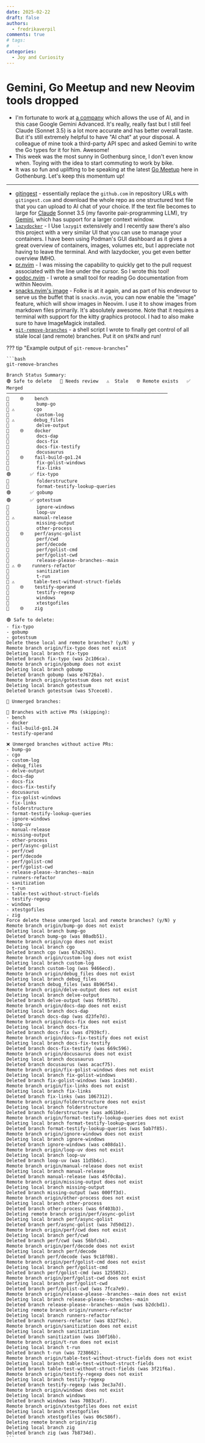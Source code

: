 ```yaml
---
date: 2025-02-22
draft: false
authors:
  - fredrikaverpil
comments: true
# tags:
#   -
categories:
  - Joy and Curiosity
---
```


# Gemini, Go Meetup and new Neovim tools dropped

- I'm fortunate to work at [a company](https://einride.tech) which allows the
  use of AI, and in this case Google Gemini Advanced. It's really, really fast
  but I still feel Claude (Sonnet 3.5) is a lot more accurate and has better
  overall taste. But it's still extremely helpful to have "AI chat" at your
  disposal. A colleague of mine took a third-party API spec and asked Gemini to
  write the Go types for it for him. Awesome!
- This week was the most sunny in Gothenburg since, I don't even know when.
  Toying with the idea to start commuting to work by bike.
- It was so fun and uplifting to be speaking at the latest
  [Go Meetup](https://www.meetup.com/sweden-go-west/events/305475640/) here in
  Gothenburg. Let's keep this momentum up!

---

- [gitingest](https://gitingest.com) - essentially replace the `github.com` in
  repository URLs with `gitingest.com` and download the whole repo as one
  structured text file that you can upload to AI chat of your choice. If the
  text file becomes to large for [Claude](https://claude.ai) Sonnet 3.5 (my
  favorite pair-programming LLM), try [Gemini](https://gemini.google.com/),
  which has support for a larger context window.
- [`lazydocker`](https://github.com/jesseduffield/lazydocker) - I Use `lazygit`
  extensively and I recently saw there's also this project with a very similar
  UI that you can use to manage your containers. I have been using Podman's GUI
  dashboard as it gives a great overview of containers, images, volumes etc, but
  I appreciate not having to leave the terminal. And with lazydocker, you get
  even better overview IMHO.
- [pr.nvim](https://github.com/fredrikaverpil/pr.nvim) - I was missing the
  capability to quickly get to the pull request associated with the line under
  the cursor. So I wrote this tool!
- [godoc.nvim](https://github.com/fredrikaverpil/godoc.nvim) - I wrote a small
  tool for reading Go documentation from within Neovim.
- [snacks.nvim's image](https://github.com/folke/snacks.nvim/blob/main/docs/image.md) -
  Folke is at it again, and as part of his endevour to serve us the buffet that
  is `snacks.nvim`, you can now enable the "image" feature, which will show
  images in Neovim. I use it to show images from markdown files primarily. It's
  absolutely awesome. Note that it requires a terminal with support for the
  kitty graphics protocol. I had to also make sure to have ImageMagick
  installed.
- [`git-remove-branches`](https://github.com/fredrikaverpil/dotfiles/blob/main/shell/bin/git-remove-branches) -
  a shell script I wrote to finally get control of all stale local (and remote)
  branches. Put it on `$PATH` and run!

??? tip "Example output of `git-remove-branches`"

    ```bash
    git-remove-branches

    Branch Status Summary:
    🟢 Safe to delete   🔴 Needs review   ⚠️  Stale   🌐 Remote exists   ✅ Merged
    ───────────────────────────────────────────────────────────
    🔴    🌐    bench
    🔴          bump-go
    🔴 ⚠️       cgo
    🔴          custom-log
    🔴 ⚠️       debug_files
    🔴          delve-output
    🔴    🌐    docker
    🔴          docs-dap
    🔴          docs-fix
    🔴          docs-fix-testify
    🔴          docusaurus
    🔴    🌐    fail-build-go1.24
    🔴          fix-golist-windows
    🔴          fix-links
    🟢       ✅ fix-typo
    🔴          folderstructure
    🔴          format-testify-lookup-queries
    🟢       ✅ gobump
    🟢       ✅ gotestsum
    🔴          ignore-windows
    🔴          loop-uv
    🔴 ⚠️       manual-release
    🔴          missing-output
    🔴          other-process
    🔴    🌐    perf/async-golist
    🔴          perf/cwd
    🔴          perf/decode
    🔴          perf/golist-cmd
    🔴          perf/golist-cwd
    🔴          release-please--branches--main
    🔴 ⚠️ 🌐    runners-refactor
    🔴          sanitization
    🔴          t-run
    🔴 ⚠️       table-test-without-struct-fields
    🔴    🌐    testify-operand
    🔴          testify-regexp
    🔴          windows
    🔴          xtestgofiles
    🔴    🌐    zig

    🟢 Safe to delete:
    - fix-typo
    - gobump
    - gotestsum
    Delete these local and remote branches? (y/N) y
    Remote branch origin/fix-typo does not exist
    Deleting local branch fix-typo
    Deleted branch fix-typo (was 2c106ca).
    Remote branch origin/gobump does not exist
    Deleting local branch gobump
    Deleted branch gobump (was e76726a).
    Remote branch origin/gotestsum does not exist
    Deleting local branch gotestsum
    Deleted branch gotestsum (was 57cece8).

    🔴 Unmerged branches:

    📝 Branches with active PRs (skipping):
    - bench
    - docker
    - fail-build-go1.24
    - testify-operand

    ❌ Unmerged branches without active PRs:
    - bump-go
    - cgo
    - custom-log
    - debug_files
    - delve-output
    - docs-dap
    - docs-fix
    - docs-fix-testify
    - docusaurus
    - fix-golist-windows
    - fix-links
    - folderstructure
    - format-testify-lookup-queries
    - ignore-windows
    - loop-uv
    - manual-release
    - missing-output
    - other-process
    - perf/async-golist
    - perf/cwd
    - perf/decode
    - perf/golist-cmd
    - perf/golist-cwd
    - release-please--branches--main
    - runners-refactor
    - sanitization
    - t-run
    - table-test-without-struct-fields
    - testify-regexp
    - windows
    - xtestgofiles
    - zig
    Force delete these unmerged local and remote branches? (y/N) y
    Remote branch origin/bump-go does not exist
    Deleting local branch bump-go
    Deleted branch bump-go (was 80adb51).
    Remote branch origin/cgo does not exist
    Deleting local branch cgo
    Deleted branch cgo (was 67a2676).
    Remote branch origin/custom-log does not exist
    Deleting local branch custom-log
    Deleted branch custom-log (was 9466ecd).
    Remote branch origin/debug_files does not exist
    Deleting local branch debug_files
    Deleted branch debug_files (was 8b96f54).
    Remote branch origin/delve-output does not exist
    Deleting local branch delve-output
    Deleted branch delve-output (was f6f057b).
    Remote branch origin/docs-dap does not exist
    Deleting local branch docs-dap
    Deleted branch docs-dap (was d23fe7d).
    Remote branch origin/docs-fix does not exist
    Deleting local branch docs-fix
    Deleted branch docs-fix (was d7939cf).
    Remote branch origin/docs-fix-testify does not exist
    Deleting local branch docs-fix-testify
    Deleted branch docs-fix-testify (was 669c596).
    Remote branch origin/docusaurus does not exist
    Deleting local branch docusaurus
    Deleted branch docusaurus (was acacf75).
    Remote branch origin/fix-golist-windows does not exist
    Deleting local branch fix-golist-windows
    Deleted branch fix-golist-windows (was 1ca3458).
    Remote branch origin/fix-links does not exist
    Deleting local branch fix-links
    Deleted branch fix-links (was 1067312).
    Remote branch origin/folderstructure does not exist
    Deleting local branch folderstructure
    Deleted branch folderstructure (was ad61b6e).
    Remote branch origin/format-testify-lookup-queries does not exist
    Deleting local branch format-testify-lookup-queries
    Deleted branch format-testify-lookup-queries (was 5ab7f85).
    Remote branch origin/ignore-windows does not exist
    Deleting local branch ignore-windows
    Deleted branch ignore-windows (was c408da1).
    Remote branch origin/loop-uv does not exist
    Deleting local branch loop-uv
    Deleted branch loop-uv (was 11d5b6c).
    Remote branch origin/manual-release does not exist
    Deleting local branch manual-release
    Deleted branch manual-release (was 45f0c8a).
    Remote branch origin/missing-output does not exist
    Deleting local branch missing-output
    Deleted branch missing-output (was 000ff3d).
    Remote branch origin/other-process does not exist
    Deleting local branch other-process
    Deleted branch other-process (was 6f403b3).
    Deleting remote branch origin/perf/async-golist
    Deleting local branch perf/async-golist
    Deleted branch perf/async-golist (was 7d50d12).
    Remote branch origin/perf/cwd does not exist
    Deleting local branch perf/cwd
    Deleted branch perf/cwd (was 56bfcb4).
    Remote branch origin/perf/decode does not exist
    Deleting local branch perf/decode
    Deleted branch perf/decode (was 9c18f08).
    Remote branch origin/perf/golist-cmd does not exist
    Deleting local branch perf/golist-cmd
    Deleted branch perf/golist-cmd (was 1255852).
    Remote branch origin/perf/golist-cwd does not exist
    Deleting local branch perf/golist-cwd
    Deleted branch perf/golist-cwd (was 7fca7e9).
    Remote branch origin/release-please--branches--main does not exist
    Deleting local branch release-please--branches--main
    Deleted branch release-please--branches--main (was b2dcbd1).
    Deleting remote branch origin/runners-refactor
    Deleting local branch runners-refactor
    Deleted branch runners-refactor (was 832f76c).
    Remote branch origin/sanitization does not exist
    Deleting local branch sanitization
    Deleted branch sanitization (was 1b0f16b).
    Remote branch origin/t-run does not exist
    Deleting local branch t-run
    Deleted branch t-run (was 7238662).
    Remote branch origin/table-test-without-struct-fields does not exist
    Deleting local branch table-test-without-struct-fields
    Deleted branch table-test-without-struct-fields (was 3f21f6a).
    Remote branch origin/testify-regexp does not exist
    Deleting local branch testify-regexp
    Deleted branch testify-regexp (was 3ec3a7d).
    Remote branch origin/windows does not exist
    Deleting local branch windows
    Deleted branch windows (was 7083caf).
    Remote branch origin/xtestgofiles does not exist
    Deleting local branch xtestgofiles
    Deleted branch xtestgofiles (was 06c586f).
    Deleting remote branch origin/zig
    Deleting local branch zig
    Deleted branch zig (was 7b8734d).
    ```
